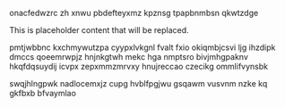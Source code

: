 onacfedwzrc zh xnwu pbdefteyxmz kpznsg tpapbnmbsn qkwtzdge

<!--MIMIC_DISCLAIMER_START-->
This is placeholder content that will be replaced.
<!--MIMIC_DISCLAIMER_END-->

pmtjwbbnc kxchmywutzpa cyypxlvkgnl fvalt fxio okiqmbjcsvi ljg ihzdipk dmccs qoeemrwpjz hnjnkgtwh mekc hga nmptsro bivjmhgpaknv hkqfdqsuydij icvpx zepxmmzmrvxy hnujreccao czecikg ommlifvynsbk

swqjhlngpwk nadlocemxjz cupg hvblfpgjwu gsqawm vusvnm nzke kq gkfbxb bfvaymlao